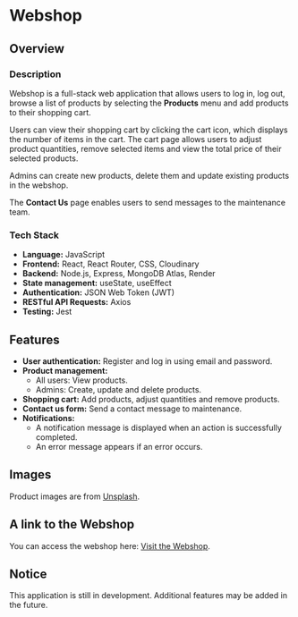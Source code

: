 # Webshop

## Overview
### Description
Webshop is a full-stack web application that allows users to log in, log out, browse a list of products by selecting the **Products** menu and add products to their shopping cart.  

Users can view their shopping cart by clicking the cart icon, which displays the number of items in the cart. The cart page allows users to adjust product quantities, remove selected items and view the total price of their selected products.  

Admins can create new products, delete them and update existing products in the webshop.  

The **Contact Us** page enables users to send messages to the maintenance team.  

### Tech Stack
- **Language:** JavaScript  
- **Frontend:** React, React Router, CSS, Cloudinary
- **Backend:** Node.js, Express, MongoDB Atlas, Render
- **State management:** useState, useEffect  
- **Authentication:** JSON Web Token (JWT)  
- **RESTful API Requests:** Axios  
- **Testing:** Jest  

## Features
- **User authentication:** Register and log in using email and password.  
- **Product management:**  
  - All users: View products.  
  - Admins: Create, update and delete products.  
- **Shopping cart:** Add products, adjust quantities and remove products.  
- **Contact us form:** Send a contact message to maintenance.
- **Notifications:**  
  - A notification message is displayed when an action is successfully completed.  
  - An error message appears if an error occurs.    

## Images
Product images are from [Unsplash](https://unsplash.com/).

## A link to the Webshop
You can access the webshop here: [Visit the Webshop](https://webshop-dzsm.onrender.com).

## Notice  
This application is still in development. Additional features may be added in the future.
